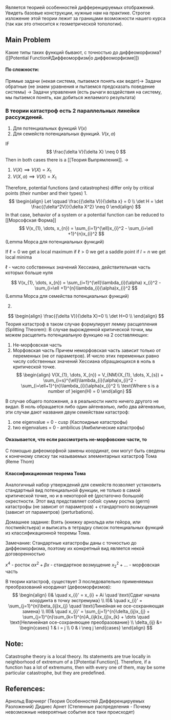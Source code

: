 Является теорией особенностей дифференцируемых отображений. Увидеть базовые конструкции, нужные нам на практике. Строгое изложение этой теории лежит за границами возможности нашего курса (так как это относится к геометрической топологии). 

## Main Problem
Какие типы таких функций бывают, с точностью до диффеоморфизма? ([[Potential Function#Диффеоморфизм|о диффеоморфизме]])

#### По сложности: 
Прямые задачи (некая система, пытаемся понять как ведет)→
Задачи обратные (не знаем уравнения и пытаемся предсказать поведение системы) →
Задачи управления (есть рычаги воздействия на систему, мы пытаемся понять, как добиться желаемого результата)

### В теории катастроф есть 2 параллельных линейки рассуждений.
1) Для потенциальных функций $V(x)$
2) Для семейств потенциальных функций. $V(x, \alpha)$

IF
$$
\frac{\delta V}{\delta X} \neq 0
$$
Then in both cases there is a [[Теория Выпрямления]]. $\to$
1) $V(X) \implies V(X) = X_{1}$
2) $V(X, \alpha) \implies V(X)=X_{1}$

Therefore, potential functions (and catastrophes) differ only by critical points (their number and their types)
1. 
$$
\begin{align}
Let \qquad \frac{{\delta V}}{\delta x} = 0 \\
\det H = \det \frac{{\delta^2V}}{\delta X^2} \neq 0
\end{align}
$$
In that case, behavior of a system or a potential function can be reduced to [[Морсофская Форма]]
$$
V(x_{1}, \dots, x_{n}) = \sum_{i=1}^{\ell}x_{i}^2 - \sum_{i=\ell +1}^{n}x_{i}^2
$$
(Lemma Морса для потенциальных функций)

If $\ell = 0$ we get a local maximum
if $\ell > 0$ we get a saddle point
if $l = n$ we get local minima

$\ell$ - число собственных значений Хессиана, действительная часть которых больше нуля


$$
V(x_{1}, \dots, x_{n}) = \sum_{i=1}^{\ell}\lambda_{i}(\alpha) x_{i}^2 - \sum_{i=\ell +1}^{n}\lambda_{i}(\alpha)x_{i}^2
$$
(Lemma Морса для семейства потенциальных функций)

2.
$$
\begin{align}
\frac{{\delta V}}{\delta X}=0 \\
\det H=0 \\
\end{align}
$$
Теория катастроф в таком случае формулирует лемму расщепления (Splitting Theorem):
В случае вырожденной критической точки, мы можем расщепить потенциальную функцию на 2 составляющих: 
1) Не-морфовская часть
2) Морфовская часть
Причем неморфовская часть зависит только от переменных (не от параметров). И число этих переменных равно числу собственных значений Хессиана обращающихся в ноль в критической точке.
$$
\begin{align}
V(X_{1}, \dots, X_{n}) = V_{NM}(X_{1}, \dots, X_{s}) + \sum_{i=s}^{\ell}\lambda_{i}(\alpha)x_{i}^2 - \sum_{i=\ell+1}^{n}\lambda_{i}(\alpha)x_{i}^2 \\
\text{Where s is a number of }eigen(H)  = 0
\end{align}
$$

В случае общего положения, а в реальности никто ничего другого не видал. В ноль обращается либо один айгенвэлью, либо два айгенвэлью, эти случаи дают названия двум семействам катастроф: 
1) one eigenvalue = 0 - cusp (Каспоидные катастрофы)
2) two eigenvalues = 0 - ambilicus (Амбилические катастрофы)

#### Оказывается, что если рассмотреть не-морфовские части, то 
C помощью дифеоморфной замены координат, они могут быть сведены к конечному списку так называемых элементарных катастроф Тома (Reme Thom)


#### Классификационная теорема Тома
Аналогичный набор утверждений для семейств позволяет установить стандартный вид потенциальной функции, не только в самой критической точке, но и в некоторой её (достаточно большой) окрестности. Этот вид представляет собой: 
сумму ростка (germ) катастрофы (не зависит от параметров) + стандартного возмущения (зависит от параметров) (perturbations).

Домашнее задание: 
Взять (книжку арнольда или гейора, или постмейстьера) и выписать в тетрадку список потенциальных функций из классификационной теоремы Тома.

Замечание: 
Стандартные катастрофы даны с точностью до диффеоморфизма, поэтому их конкретный вид является некой договоренностью

$x^4$ - росток
$\alpha x^2 + \beta  x$ - стандартное возмущение
$x_{2}^2 + \dots$ - морфовская часть

В теории катастроф, существует 3 последовательно применяемых преобразований координат (дефеоморфизмов): 
$$
\begin{align}
I)& \quad x_{i}' = x_{i} + Ai \quad \text{Сдвиг начала координта в точку экстремума} \\
II)& \quad x_{i}' = \sum_{j=1}^{n}\beta_{ij}x_{j} \quad \text{Линейная не осе-сохраняющая замена}  \\
III)& \quad x_{i}' = \sum_{j=1}^{n}\delta_{ij}x_{j} + \sum_{j=1}^{n}\sum_{k=1}^{n}A_{ijk}x_{j}x_{k} + \dots \quad \text{Нелинейная осе-сохраняющее преобразование} \\
\delta_{ij} &= \begin{cases}
1  & i = j \\
0  & i \neq j
\end{cases}
\end{align}
$$


## Note:
Catastrophe theory is a local theory. Its statements are true locally in neighborhood of extremum of a  [[Potential Function]]. Therefore, if a function has a lot of extremums, then with every one of them, may be some particular catastrophe, but they are predefined.
## References:
Арнольд Варчнерг (Теория Особенностей Дифференцируемых Разложений)
Дидиес Арнет (Степенные распределения - Почему невозможные невероятные события все таки происходят)